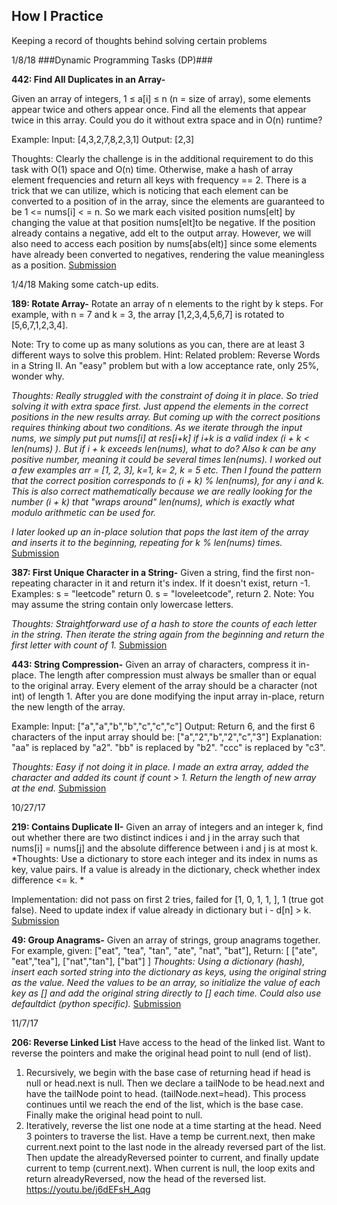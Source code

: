 ## How I Practice ##
Keeping a record of thoughts behind solving certain problems

1/8/18
###Dynamic Programming Tasks (DP)###

**442: Find All Duplicates in an Array-**

Given an array of integers, 1 ≤ a[i] ≤ n (n = size of array), some elements appear twice and others appear once.
Find all the elements that appear twice in this array. Could you do it without extra space and in O(n) runtime?

Example:
Input:
[4,3,2,7,8,2,3,1]
Output:
[2,3]

Thoughts: Clearly the challenge is in the additional requirement to do this task with O(1) space and O(n) time. Otherwise, make a hash of array element frequencies and return all keys with frequency == 2. There is a trick that we can utilize, which is noticing that each element can be converted to a position of in the array, since the elements are guaranteed to be
1 <= nums[i] < = n. So we mark each visited position nums[elt] by changing the value at that position nums[elt]to be negative. If the position already contains a negative, add elt to the output array. However, we will also need to access each position by nums[abs(elt)] since some elements have already been converted to negatives, rendering the value meaningless as a position. [Submission](https://github.com/kanglicheng/python-leetcode/blob/mySolutions/Kangli/Arrays/findAllDuplicates)

1/4/18 Making some catch-up edits.

**189: Rotate Array-**
Rotate an array of n elements to the right by k steps.
For example, with n = 7 and k = 3, the array [1,2,3,4,5,6,7] is rotated to [5,6,7,1,2,3,4].

Note:
Try to come up as many solutions as you can, there are at least 3 different ways to solve this problem.
Hint: Related problem: Reverse Words in a String II. An "easy" problem but with a low acceptance rate, only 25%, wonder why.

*Thoughts: Really struggled with the constraint of doing it in place. So tried solving it with extra space first. 
Just append the elements in the correct positions in the new results array. But coming up with the correct positions requires thinking about two conditions. As we iterate through the input nums, we simply put put nums[i] at res[i+k] if i+k is a valid index (i + k < len(nums) ). But if i + k exceeds len(nums), what to do? Also k can be any positive number, meaning it could be several times len(nums). I worked out a few examples arr = [1, 2, 3], k=1, k= 2, k = 5 etc. Then I found the pattern that the correct position corresponds to (i + k) % len(nums), for any i and k. This is also correct mathematically because we are really looking for the number (i + k) that "wraps around" len(nums), which is exactly what modulo arithmetic can be used for.*

*I later looked up an in-place solution that pops the last item of the array and inserts it to the beginning, repeating for k % len(nums) times.* 
[Submission](https://github.com/kanglicheng/python-leetcode/blob/mySolutions/Kangli/Arrays/rotateArray.py)


**387: First Unique Character in a String-**
Given a string, find the first non-repeating character in it and return it's index. If it doesn't exist, return -1.
Examples:
s = "leetcode"
return 0.
s = "loveleetcode",
return 2.
Note: You may assume the string contain only lowercase letters.

*Thoughts: Straightforward use of a hash to store the counts of each letter in the string. Then iterate the string again from the beginning and return the first letter with count of 1.*
[Submission](https://github.com/kanglicheng/python-leetcode/blob/mySolutions/Kangli/Strings/firstUniqueChar.py)

**443: String Compression-** Given an array of characters, compress it in-place. The length after compression must always be smaller than or equal to the original array. Every element of the array should be a character (not int) of length 1. After you are done modifying the input array in-place, return the new length of the array.

Example: 
Input:
["a","a","b","b","c","c","c"]
Output:
Return 6, and the first 6 characters of the input array should be: ["a","2","b","2","c","3"]
Explanation:
"aa" is replaced by "a2". "bb" is replaced by "b2". "ccc" is replaced by "c3".

*Thoughts: Easy if not doing it in place. I made an extra array, added the character and added its count
if count > 1. Return the length of new array at the end.*
[Submission](https://github.com/kanglicheng/python-leetcode/blob/mySolutions/Kangli/Strings/stringCompression.py)

10/27/17

**219: Contains Duplicate II-** Given an array of integers and an integer k, find out whether there are two distinct indices i and j in the array such that nums[i] = nums[j] and the absolute difference between i and j is at most k.
*Thoughts:
Use a dictionary to store each integer and its index in nums as key, value pairs. 
If a value is already in the dictionary, check whether index difference <= k. *

Implementation: did not pass on first 2 tries, failed for [1, 0, 1, 1, ], 1 (true got false). Need to update
index if value already in dictionary but i - d[n] > k.
[Submission](https://github.com/kanglicheng/python-leetcode/blob/mySolutions/Kangli/Hash%20Table/containsDuplicate_II.py)

**49: Group Anagrams-** Given an array of strings, group anagrams together.
For example, given: ["eat", "tea", "tan", "ate", "nat", "bat"], 
Return:
[
  ["ate", "eat","tea"],
  ["nat","tan"],
  ["bat"]
]
*Thoughts: Using a dictionary (hash), insert each sorted string into the dictionary as keys, using the original string as the value. Need the values to be an array, so initialize the value of each key as [] and add the original string directly to [] each time. Could also use defaultdict (python specific).*
[Submission](https://github.com/kanglicheng/python-leetcode/blob/mySolutions/Kangli/Hash%20Table/group_anagrams.py)

11/7/17

**206: Reverse Linked List**
Have access to the head of the linked list. Want to reverse the pointers and make the original head point to null (end of list). 
1) Recursively, we begin with the base case of returning head if head is null or head.next is null.
Then we declare a tailNode to be head.next and have the tailNode point to head. (tailNode.next=head). This process continues until we reach the end of the list, which is the base case. Finally make the original head point to null. 
2) Iteratively, reverse the list one node at a time starting at the head. Need 3 pointers to traverse the list. Have a temp be current.next, then make current.next point to the last node in the already reversed part of the list. Then update the alreadyReversed pointer to current, and finally update current to temp (current.next). When current is null, the loop exits and return alreadyReversed, now the head of the reversed list. 
https://youtu.be/j6dEFsH_Aqg 
